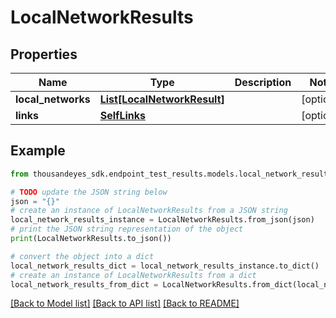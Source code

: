 # LocalNetworkResults


## Properties

Name | Type | Description | Notes
------------ | ------------- | ------------- | -------------
**local_networks** | [**List[LocalNetworkResult]**](LocalNetworkResult.md) |  | [optional] 
**links** | [**SelfLinks**](SelfLinks.md) |  | [optional] 

## Example

```python
from thousandeyes_sdk.endpoint_test_results.models.local_network_results import LocalNetworkResults

# TODO update the JSON string below
json = "{}"
# create an instance of LocalNetworkResults from a JSON string
local_network_results_instance = LocalNetworkResults.from_json(json)
# print the JSON string representation of the object
print(LocalNetworkResults.to_json())

# convert the object into a dict
local_network_results_dict = local_network_results_instance.to_dict()
# create an instance of LocalNetworkResults from a dict
local_network_results_from_dict = LocalNetworkResults.from_dict(local_network_results_dict)
```
[[Back to Model list]](../README.md#documentation-for-models) [[Back to API list]](../README.md#documentation-for-api-endpoints) [[Back to README]](../README.md)


